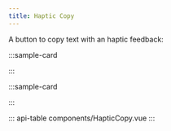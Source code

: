 ```yaml
---
title: Haptic Copy
---
```


A button to copy text with an haptic feedback:

:::sample-card
<div class="p-2 text-center">
  <haptic-copy text="Lorem info sit amet" class="btn-info"></haptic-copy>
</div>
:::

:::sample-card
<div class="p-2 text-center">
  <haptic-copy hide-label text="Lorem secondary sit amet" class="btn-secondary"></haptic-copy>
</div>
:::

::: api-table components/HapticCopy.vue :::
